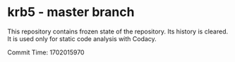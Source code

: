# krb5 - master branch

This repository contains frozen state of the repository.
Its history is cleared. It is used only for static code
analysis with Codacy.

Commit Time: 1702015970